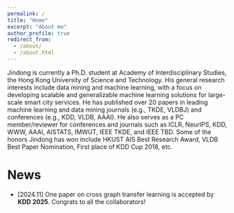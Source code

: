 ```yaml
---
permalink: /
title: "Home"
excerpt: "About me"
author_profile: true
redirect_from:
  - /about/
  - /about.html
---
```


Jindong is currently a Ph.D. student at Academy of Interdisciplinary Studies, the Hong Kong University of Science and Technology. His general research interests include data mining and machine learning, with a focus on developing scalable and generalizable machine learning solutions for large-scale smart city services. He has published over 20 papers in leading machine learning and data mining journals (e.g., TKDE, VLDBJ) and conferences (e.g., KDD, VLDB, AAAI). He also serves as a PC member/reviewer for conferences and journals such as ICLR, NeurIPS, KDD, WWW, AAAI, AISTATS, IMWUT, IEEE TKDE, and IEEE TBD. Some of the honors Jindong has won include HKUST AIS Best Research Award, VLDB Best Paper Nomination, First place of KDD Cup 2018, etc.

# News

- \[2024.11\] One paper on cross graph transfer learning is accepted by **KDD 2025**. Congrats to all the collaborators!
